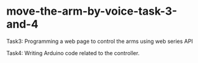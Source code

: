 # move-the-arm-by-voice-task-3-and-4

Task3: Programming a web page to control the arms using web series API

Task4: Writing Arduino code related to the controller.

